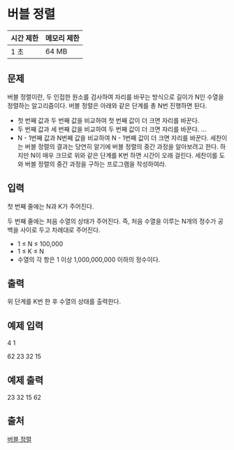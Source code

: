 # 버블 정렬

| 시간 제한 | 메모리 제한 |
| --------- | ----------- |
| 1 초      | 64 MB       |

## 문제

버블 정렬이란, 두 인접한 원소를 검사하여 자리를 바꾸는 방식으로 길이가 N인 수열을 정렬하는 알고리즘이다. 버블 정렬은 아래와 같은 단계를 총 N번 진행하면 된다.

- 첫 번째 값과 두 번째 값을 비교하여 첫 번째 값이 더 크면 자리를 바꾼다.
- 두 번째 값과 세 번째 값을 비교하여 두 번째 값이 더 크면 자리를 바꾼다.
… 
- N - 1번째 값과 N번째 값을 비교하여 N - 1번째 값이 더 크면 자리를 바꾼다.
세찬이는 버블 정렬의 결과는 당연히 알기에 버블 정렬의 중간 과정을 알아보려고 한다. 하지만 N이 매우 크므로 위와 같은 단계를 K번 하면 시간이 오래 걸린다. 세찬이를 도와 버블 정렬의 중간 과정을 구하는 프로그램을 작성하여라.

## 입력

첫 번째 줄에는 N과 K가 주어진다.

두 번째 줄에는 처음 수열의 상태가 주어진다. 즉, 처음 수열을 이루는 N개의 정수가 공백을 사이로 두고 차례대로 주어진다.

- 1 ≤ N ≤ 100,000
- 1 ≤ K ≤ N
- 수열의 각 항은 1 이상 1,000,000,000 이하의 정수이다.

## 출력

위 단계를 K번 한 후 수열의 상태를 출력한다.

## 예제 입력

4 1

62 23 32 15

## 예제 출력

23 32 15 62

## 출처

[버블 정렬](https://www.acmicpc.net/problem/11920)
